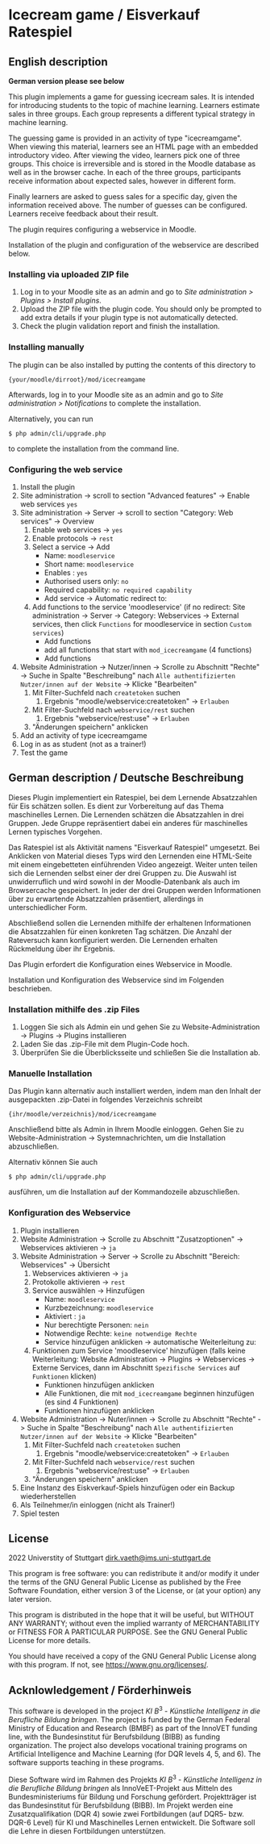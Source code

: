 # Icecream game / Eisverkauf Ratespiel

## English description

**German version please see below**

This plugin implements a game for guessing icecream sales. It is intended for introducing students to the topic of machine learning. Learners estimate sales in three groups. Each group represents a different typical strategy in machine learning. 

The guessing game is provided in an activity of type "icecreamgame". When viewing this material, learners see an HTML page with an embedded introductory video. After viewing the video, learners pick one of three groups. This choice is irreversible and is stored in the Moodle database as well as in the browser cache. In each of the three groups, participants receive information about expected sales, however in different form. 

Finally learners are asked to guess sales for a specific day, given the information received above. The number of guesses can be configured. Learners receive feedback about their result. 

The plugin requires configuring a webservice in Moodle. 

Installation of the plugin and configuration of the webservice are described below. 

### Installing via uploaded ZIP file ##

1. Log in to your Moodle site as an admin and go to _Site administration >
   Plugins > Install plugins_.
2. Upload the ZIP file with the plugin code. You should only be prompted to add
   extra details if your plugin type is not automatically detected.
3. Check the plugin validation report and finish the installation.

### Installing manually ##

The plugin can be also installed by putting the contents of this directory to

    {your/moodle/dirroot}/mod/icecreamgame

Afterwards, log in to your Moodle site as an admin and go to _Site administration >
Notifications_ to complete the installation.

Alternatively, you can run

    $ php admin/cli/upgrade.php

to complete the installation from the command line.

### Configuring the web service

1. Install the plugin 
2. Site administration ->  scroll to section "Advanced features" -> Enable web services  `yes`
3. Site administration -> Server -> scroll to section "Category: Web services" -> Overview
	1. Enable web services -> `yes`
	2. Enable protocols -> `rest`
	5. Select a service -> Add
		* Name: `moodleservice`
		* Short name: `moodleservice`
		* Enables : `yes`
		* Authorised users only: `no`
		* Required capability: `no required capability`
		* Add service -> Automatic redirect to:
	6. Add functions to the service 'moodleservice' (if no redirect: Site administration -> Server -> Category: Webservices -> External services, then click `Functions` for moodleservice in section `Custom services`)
		* Add functions
		* add all functions that start with `mod_icecreamgame` (4 functions)
		* Add functions
4. Website Administration -> Nutzer/innen ->  Scrolle zu Abschnitt "Rechte" -> Suche in Spalte "Beschreibung" nach `Alle authentifizierten Nutzer/innen auf der Website` -> Klicke "Bearbeiten"
	1. Mit Filter-Suchfeld nach `createtoken` suchen
		1. Ergebnis "moodle/webservice:createtoken" -> `Erlauben`
	2. Mit Filter-Suchfeld nach `webservice/rest` suchen
		1. Ergebnis "webservice/rest:use" -> `Erlauben`
	3. "Änderungen speichern" anklicken
5. Add an activity of type icecreamgame
6. Log in as as student (not as a trainer!)
7. Test the game

## German description / Deutsche Beschreibung

Dieses Plugin implementiert ein Ratespiel, bei dem Lernende Absatzzahlen für Eis schätzen sollen. Es dient zur Vorbereitung auf das Thema maschinelles Lernen. Die Lernenden schätzen die Absatzzahlen in drei Gruppen. Jede Gruppe repräsentiert dabei ein anderes für maschinelles Lernen typisches Vorgehen. 

Das Ratespiel ist als Aktivität namens "Eisverkauf Ratespiel" umgesetzt. Bei Anklicken von Material dieses Typs wird den Lernenden eine HTML-Seite mit einem eingebetteten einführenden Video angezeigt. Weiter unten teilen sich die Lernenden selbst einer der drei Gruppen zu. Die Auswahl ist unwiderruflich und wird sowohl in der Moodle-Datenbank als auch im Browsercache gespeichert. In jeder der drei Gruppen werden Informationen über zu erwartende Absatzzahlen präsentiert, allerdings in unterschiedlicher Form.  

Abschließend sollen die Lernenden mithilfe der erhaltenen Informationen die Absatzzahlen für einen konkreten Tag schätzen. Die Anzahl der Rateversuch kann konfiguriert werden. Die Lernenden erhalten Rückmeldung über ihr Ergebnis. 

Das Plugin erfordert die Konfiguration eines Webservice in Moodle. 

Installation und Konfiguration des Webservice sind im Folgenden beschrieben. 

### Installation mithilfe des .zip Files

1. Loggen Sie sich als Admin ein und gehen Sie zu Website-Administration -> Plugins -> Plugins installieren
2. Laden Sie das .zip-File mit dem Plugin-Code hoch. 
3. Überprüfen Sie die Überblicksseite und schließen Sie die Installation ab. 

### Manuelle Installation  ##

Das Plugin kann alternativ auch installiert werden, indem man den Inhalt der ausgepackten .zip-Datei in folgendes Verzeichnis schreibt

    {ihr/moodle/verzeichnis}/mod/icecreamgame

Anschließend bitte als Admin in Ihrem Moodle einloggen. Gehen Sie zu Website-Administration -> Systemnachrichten, um die Installation abzuschließen. 

Alternativ können Sie auch

    $ php admin/cli/upgrade.php

ausführen, um die Installation auf der Kommandozeile abzuschließen. 

### Konfiguration des Webservice

1. Plugin installieren
2. Website Administration ->  Scrolle zu Abschnitt "Zusatzoptionen" -> Webservices aktivieren -> `ja`
3.  Website Administration -> Server -> Scrolle zu Abschnitt "Bereich: Webservices" -> Übersicht 
	1. Webservices aktivieren -> `ja`
	2. Protokolle aktivieren -> `rest`
	5. Service auswählen -> Hinzufügen
		* Name: `moodleservice`
		* Kurzbezeichnung: `moodleservice`
		*  Aktiviert : `ja`
		* Nur berechtigte Personen: `nein`
		* Notwendige Rechte: `keine notwendige Rechte`
		* Service hinzufügen anklicken -> automatische Weiterleitung zu:
	6. Funktionen zum Service 'moodleservice' hinzufügen (falls keine Weiterleitung: Website Administration -> Plugins -> Webservices -> Externe Services, dann im Abschnitt `Spezifische Services` auf `Funktionen` klicken)
		* Funktionen hinzufügen anklicken
		* Alle Funktionen, die mit `mod_icecreamgame` beginnen hinzufügen (es sind 4 Funktionen)
		* Funktionen hinzufügen anklicken
4. Website Administration -> Nuter/innen ->  Scrolle zu Abschnitt "Rechte" -> Suche in Spalte "Beschreibung" nach `Alle authentifizierten Nutzer/innen auf der Website` -> Klicke "Bearbeiten"
	1. Mit Filter-Suchfeld nach `createtoken` suchen
		1. Ergebnis "moodle/webservice:createtoken" -> `Erlauben`
	2. Mit Filter-Suchfeld nach `webservice/rest` suchen
		1. Ergebnis "webservice/rest:use" -> `Erlauben`
	3. "Änderungen speichern" anklicken
5. Eine Instanz des Eiskverkauf-Spiels hinzufügen oder ein Backup wiederherstellen
6. Als Teilnehmer/in einloggen (nicht als Trainer!)
7. Spiel testen

## License ##

2022 Universtity of Stuttgart <dirk.vaeth@ims.uni-stuttgart.de>

This program is free software: you can redistribute it and/or modify it under
the terms of the GNU General Public License as published by the Free Software
Foundation, either version 3 of the License, or (at your option) any later
version.

This program is distributed in the hope that it will be useful, but WITHOUT ANY
WARRANTY; without even the implied warranty of MERCHANTABILITY or FITNESS FOR A
PARTICULAR PURPOSE.  See the GNU General Public License for more details.

You should have received a copy of the GNU General Public License along with
this program.  If not, see <https://www.gnu.org/licenses/>.

## Acknlowledgement / Förderhinweis

This software is developed in the project $KI$ $B^3$ -  *Künstliche Intelligenz in die Berufliche Bildung bringen*. The project is funded by the German Federal Ministry of Education and Research (BMBF) as part of the InnoVET funding line, with the Bundesinstitut für Berufsbildung (BIBB) as funding organization. The project also develops vocational training programs on Artificial Intelligence and Machine Learning (for DQR levels 4, 5, and 6). The software supports teaching in these programs. 

Diese Software wird im Rahmen des Projekts $KI$ $B^3$ -  *Künstliche Intelligenz in die Berufliche Bildung bringen* als InnoVeET-Projekt aus Mitteln des Bundesministeriums für Bildung und Forschung gefördert. Projektträger ist das Bundesinstitut für Berufsbildung (BIBB). Im Projekt werden eine Zusatzqualifikation (DQR 4) sowie zwei Fortbildungen (auf DQR5- bzw. DQR-6 Level) für KI und Maschinelles Lernen entwickelt. Die Software soll die Lehre in diesen Fortbildungen unterstützen.

